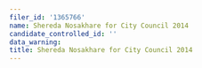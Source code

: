 ```yaml
---
filer_id: '1365766'
name: Shereda Nosakhare for City Council 2014
candidate_controlled_id: ''
data_warning:
title: Shereda Nosakhare for City Council 2014
---
```

